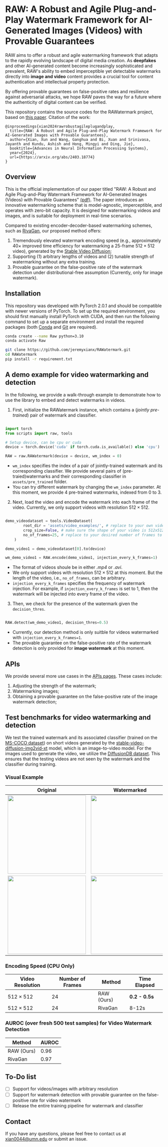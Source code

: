 # RAW: A Robust and Agile Plug-and-Play Watermark Framework for AI-Generated Images (Videos) with Provable Guarantees

RAW aims to offer a robust and agile watermarking framework that adapts to the rapidly evolving landscape of digital media creation. As **deepfakes** and other AI-generated content become increasingly sophisticated and prevalent, RAW's ability to embed imperceptible yet detectable watermarks directly into **image and video** content provides a crucial tool for content authentication and intellectual property protection. 

By offering provable guarantees on false-positive rates and resilience against adversarial attacks, we hope RAW paves the way for a future where the authenticity of digital content can be verified.


This repository contains the source codes for the RAWatermark project, based on [this paper](https://arxiv.org/pdf/2403.18774).
Citation of the work:
```
@inproceedings{xian2024rawrobustagileplugandplay,
  title={RAW: A Robust and Agile Plug-and-Play Watermark Framework for AI-Generated Images with Provable Guarantees},
  author={Xian, Xun and Wang, Ganghua and Bi, Xuan and Srinivasa, Jayanth and Kundu, Ashish and Hong, Mingyi and Ding, Jie},
  booktitle={Advances in Neural Information Processing Systems},
  year={2024},
  url={https://arxiv.org/abs/2403.18774}
}
```

## Overview
This is the official implementation of our paper titled "RAW: A Robust and Agile Plug-and-Play Watermark Framework for AI-Generated Images (Videos) with Provable Guarantees" [(pdf)](https://github.com/jeremyxianx/RAWatermark/blob/main/assets/reports/raw_arxiv_report.pdf). The paper introduces an innovative watermarking scheme that is model-agnostic, imperceptible, and operates with zero-bit capacity. It is designed for watermarking videos and images, and is suitable for deployment in real-time scenarios.

Compared to existing encoder-decoder-based watermarking schemes, such as [RivaGan](https://github.com/DAI-Lab/RivaGAN), our proposed method offers:


1. Tremendously elevated watermark encoding speed (e.g., approximately $40\times$ improved time efficiency for watermarking a 25-frame $512 \times 512$ video), generated by the [Stable Video Diffusion](https://huggingface.co/stabilityai/stable-video-diffusion-img2vid-xt);
2. Supporting (1) arbitrary lengths of videos and (2) tunable strength of watermarking without any extra training.
3. Provable guarantee on the false-positive rate of the watermark detection under distributional-free assumption (Currently, only for image watermark).

## Installation
This repository was developed with PyTorch 2.0.1 and should be compatible with newer versions of PyTorch. To set up the required environment, you should first manually install PyTorch with CUDA, and then run the following command to set up a separate environment and install the required packages (both [Conda](https://docs.conda.io/en/latest/miniconda.html) and [Git](https://git-scm.com/) are required).

```bash
conda create --name Raw python=3.10
conda activate Raw

git clone https://github.com/jeremyxianx/RAWatermark.git
cd RAWatermark
pip install -r requirement.txt

```

## A demo example for video watermarking and detection

In the following, we provide a walk-through example to demonstrate how to use the library to embed and detect watermarks in videos.


1. First, initialize the RAWatermark instance, which contains a (*jointly pre-trained*) pair of watermark and classifier.


```python

import torch
from scripts import raw, tools

# Setup device, can be cpu or cuda
device = torch.device('cuda' if torch.cuda.is_available() else 'cpu')

RAW = raw.RAWatermark(device = device, wm_index = 0)

```
- `wm_index` specifies the index of a pair of jointly-trained watermark and its corresponding classifier. We provide several pairs of (pre-traied)watermarks and their corresponding classifier in `assets/pre_trained` folder. 
- You can try different watermark by changing the `wm_index` parameter. At this moment, we provide 4 pre-trained watermarks, indexed from 0 to 3.


2. Next, load the video and encode the watermark into each frame of the video. Currently, we only support videos with resolution $512 \times 512$.


```python

demo_videodataset = tools.VideoDataset(
        root_dir = 'assets/video_examples/', # replace to your own video folder
        crop_size=False, # make sure the shape of your video is 512x512
        no_of_frames=25, # replace to your desired number of frames to be watermarked
    )

demo_video1 = demo_videodataset[0].to(device)

wm_demo_video1 = RAW.encode(demo_video1, injection_every_k_frames=1)
```
- The format of videos shoule be in either *.mp4* or *.avi*.
- We only support videos with resolution $512 \times 512$ at this moment. But the length of the video, i.e., `no_of_frames`, can be arbitrary.
- `injection_every_k_frames` specifies the frequency of watermark injection. For example, if `injection_every_k_frames` is set to 1, then the watermark will be injected into every frame of the video. 

3. Then, we check for the presence of the watermark given the `decision_thres`.

```python

RAW.detect(wm_demo_video1, decision_thres=0.5)
```
- Currently, our detection method is only suitble for videos watermarked with `injection_every_k_frames=1`. 
- The provable guarantee on the false-positive rate of the watermark detection is only provided for **image watermark** at this moment.

## APIs
We provide several more use cases in the [APIs pages](https://github.com/jeremyxianx/RAWatermark/wiki/APIs%E2%80%90and%E2%80%90more%E2%80%90use%E2%80%90cases). These cases include:

1. Adjusting the strength of the watermark;
2. Watermarking images;
3. Obtaining a provable guarantee on the false-positive rate of the image watermark detection;






## Test benchmarks for video watermarking and detection
 
We test the trained watermark and its associated classifier (trained on the [MS-COCO dataset](https://cocodataset.org/#home)) on short videos generated by the [stable-video-diffusion-img2vid-xt](https://huggingface.co/stabilityai/stable-video-diffusion-img2vid-xt) model, which is an image-to-video model. For the images used to generate the video, we utilize the [DiffusionDB dataset](https://poloclub.github.io/diffusiondb/). This ensures that the testing videos are not seen by the watermark and the classifier during training. 



### Visual Example

Original             |  Watermarked | Pixel-wise Difference ($\times 6$)
:-------------------------:|:-------------------------:|:-------------------------: 
<img src="https://github.com/jeremyxianx/RAWatermark/blob/main/assets/demo/uwm2.gif" width="250" height="250"/> |  <img src="https://github.com/jeremyxianx/RAWatermark/blob/main/assets/demo/wm2.gif" width="250" height="250"/> | <img src="https://github.com/jeremyxianx/RAWatermark/blob/main/assets/demo/diff2.gif" width="250" height="250"/>
<img src="https://github.com/jeremyxianx/RAWatermark/blob/main/assets/demo/uwm3.gif" width="250" height="250"/> |  <img src="https://github.com/jeremyxianx/RAWatermark/blob/main/assets/demo/wm3.gif" width="250" height="250"/> | <img src="https://github.com/jeremyxianx/RAWatermark/blob/main/assets/demo/diff3.gif" width="250" height="250"/>


### Encoding Speed (CPU Only)
| Video Resolution | Number of Frames|Method | Time Elapsed | 
| --- | --- | --- | ---|
| $512 \times 512$ | 24 |RAW (Ours) | **0.2 - 0.5s** | 
| $512 \times 512$ | 24 | RivaGan | 8-12s | 

### AUROC (over fresh 500 test samples) for Video Watermark Detection
|Method | AUROC | 
|--- | --- | 
| RAW (Ours) | 0.96 | 
| RivaGan | 0.97 | 

## To-Do list 
- [ ] Support for videos/images with arbitrary resolution
- [ ] Support for watermark detection with provable guarantee on the false-positive rate for video watermark
- [ ] Release the entire training pipeline for watermark and classifier

## Contact

If you have any questions, please feel free to contact us at xian0044@umn.edu or submit an issue.
